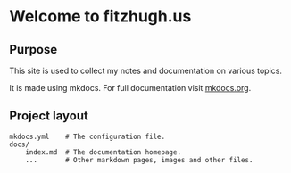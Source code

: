 # Welcome to fitzhugh.us

## Purpose

This site is used to collect my notes and documentation on various topics.

It is made using mkdocs. For full documentation visit [mkdocs.org](https://www.mkdocs.org).

## Project layout

    mkdocs.yml    # The configuration file.
    docs/
        index.md  # The documentation homepage.
        ...       # Other markdown pages, images and other files.
